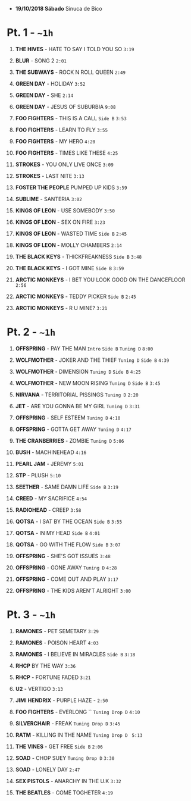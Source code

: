 * **19/10/2018 Sábado** Sinuca de Bico

# Pt. 1 - `~1h`

1. **THE HIVES** - HATE TO SAY I TOLD YOU SO `3:19`
1. **BLUR** - SONG 2 `2:01`
1. **THE SUBWAYS** - ROCK N ROLL QUEEN `2:49`

1. **GREEN DAY** - HOLIDAY `3:52`
1. **GREEN DAY** - SHE `2:14`
1. **GREEN DAY** - JESUS OF SUBURBIA `9:08`

1. **FOO FIGHTERS** - THIS IS A CALL `Side B` `3:53`
1. **FOO FIGHTERS** - LEARN TO FLY `3:55`
1. **FOO FIGHTERS** - MY HERO `4:20`
1. **FOO FIGHTERS** - TIMES LIKE THESE `4:25`

1. **STROKES** - YOU ONLY LIVE ONCE `3:09`
1. **STROKES** - LAST NITE `3:13` 

1. **FOSTER THE PEOPLE** PUMPED UP KIDS `3:59`

1. **SUBLIME** - SANTERIA `3:02`

1. **KINGS OF LEON** - USE SOMEBODY `3:50`
1. **KINGS OF LEON** - SEX ON FIRE `3:23`
1. **KINGS OF LEON** - WASTED TIME `Side B` `2:45`
1. **KINGS OF LEON** - MOLLY CHAMBERS `2:14`

1. **THE BLACK KEYS** - THICKFREAKNESS `Side B` `3:48`
1. **THE BLACK KEYS** - I GOT MINE `Side B` `3:59`

1. **ARCTIC MONKEYS** - I BET YOU LOOK GOOD ON THE DANCEFLOOR `2:56`
1. **ARCTIC MONKEYS** - TEDDY PICKER `Side B` `2:45`
1. **ARCTIC MONKEYS** - R U MINE? `3:21`

# Pt. 2 - `~1h`

1. **OFFSPRING** - PAY THE MAN `Intro` `Side B` `Tuning D` `8:00`

1. **WOLFMOTHER** - JOKER AND THE THIEF `Tuning D` `Side B` `4:39`
1. **WOLFMOTHER** - DIMENSION `Tuning D` `Side B` `4:25`
1. **WOLFMOTHER** - NEW MOON RISING `Tuning D` `Side B` `3:45`

1. **NIRVANA** - TERRITORIAL PISSINGS `Tuning D` `2:20`
1. **JET** - ARE YOU GONNA BE MY GIRL `Tuning D` `3:31`

1. **OFFSPRING** - SELF ESTEEM `Tuning D` `4:10`
1. **OFFSPRING** - GOTTA GET AWAY `Tuning D` `4:17`

1. **THE CRANBERRIES** - ZOMBIE `Tuning D` `5:06`

1. **BUSH** - MACHINEHEAD `4:16`
1. **PEARL JAM** - JEREMY `5:01`
1. **STP** - PLUSH `5:10`
1. **SEETHER** - SAME DAMN LIFE `Side B` `3:19`
1. **CREED** - MY SACRIFICE `4:54`
1. **RADIOHEAD** - CREEP `3:58`

1. **QOTSA** - I SAT BY THE OCEAN `Side B` `3:55`
1. **QOTSA** - IN MY HEAD `Side B` `4:01`
1. **QOTSA** - GO WITH THE FLOW `Side B` `3:07`

1. **OFFSPRING** - SHE'S GOT ISSUES `3:48`
1. **OFFSPRING** - GONE AWAY `Tuning D` `4:28`
1. **OFFSPRING** - COME OUT AND PLAY `3:17`
1. **OFFSPRING** - THE KIDS AREN'T ALRIGHT `3:00`

# Pt. 3 - `~1h`

1. **RAMONES** - PET SEMETARY `3:29`
1. **RAMONES** - POISON HEART `4:03`
1. **RAMONES** - I BELIEVE IN MIRACLES `Side B` `3:18`

1. **RHCP** BY THE WAY `3:36`
1. **RHCP** - FORTUNE FADED `3:21`

1. **U2** - VERTIGO `3:13`

1. **JIMI HENDRIX** - PURPLE HAZE - `2:50`

1. **FOO FIGHTERS** - EVERLONG `` `Tuning Drop D` `4:10`
1. **SILVERCHAIR** - FREAK `Tuning Drop D` `3:45`
1. **RATM** - KILLING IN THE NAME `Tuning Drop D ` `5:13`

1. **THE VINES** - GET FREE `Side B` `2:06`

1. **SOAD** - CHOP SUEY `Tuning Drop D` `3:30`
1. **SOAD** - LONELY DAY `2:47`

1. **SEX PISTOLS** - ANARCHY IN THE U.K `3:32`

1. **THE BEATLES** - COME TOGHETER `4:19`
